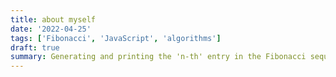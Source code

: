 ```yaml
---
title: about myself
date: '2022-04-25'
tags: ['Fibonacci', 'JavaScript', 'algorithms']
draft: true
summary: Generating and printing the 'n-th' entry in the Fibonacci sequence.
---
```


<!-- ---
name: Curtis Warcup
avatar: /static/images/avatar.jpg
occupation: SVP of Dog Walking
company: University of British Columbia
email: curtisgwarcup@gmail.com
linkedin: https://www.linkedin.com/in/curtiswarcup/
github: https://github.com/cwarcup
---

Curtis is currently a manager at a Apple retail store. He manages a team of over 100 employees and is responsible for the daily operations of the store, including developing and facilitating in-store training events, scheduling, driving store initiatives while maintaining a positive environment for employees and customers.

Curtis began his journey coding as a side project, starting to learn code in the evening by following a road map provided by [Odin Project](https://www.theodinproject.com/). After completing the ritual of making a calculator app, Curtis was hooked for more. He found himself waking up before work to complete projects and learn more and more.

After falling in love with this new found passion, he hopes to change careers and pursue a career in software development. -->
